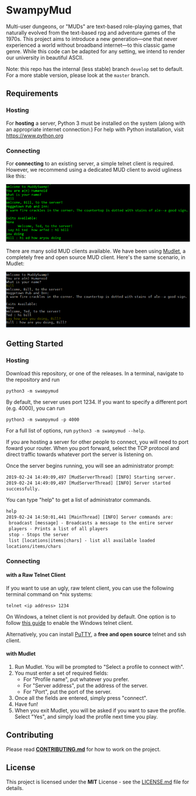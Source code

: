 ﻿# SwampyMud

Multi-user dungeons, or "MUDs" are text-based role-playing games, that naturally evolved from the text-based rpg and adventure games of the 1970s.
This project aims to introduce a new generation—one that never experienced a world without broadband internet—to this classic game genre.
While this code can be adapted for any setting, we intend to render our university in beautiful ASCII. 

Note: this repo has the internal (less stable) branch `develop` set to default.
For a more stable version, please look at the `master` branch.

## Requirements

### Hosting
For **hosting** a server, Python 3 must be installed on the system (along with an appropriate internet connection.) For help with Python installation, visit <https://www.python.org>

### Connecting
For **connecting** to an existing server, a simple telnet client is required. However, we recommend using a dedicated MUD client to avoid ugliness like this:

![raw_telnet.png](images/raw_telnet.png)

There are many solid MUD clients available. 
We have been using [Mudlet](https://github.com/Mudlet/Mudlet), a completely free and open source MUD client.
Here's the same scenario, in Mudlet:

![mudlet_client.png](images/mudlet_client.png)

## Getting Started
### Hosting

Download this repository, or one of the releases. In a terminal, navigate to the repository and run

```
python3 -m swampymud
```

By default, the server uses port 1234. If you want to specify a different port (e.g. 4000), you can run

```
python3 -m swampymud -p 4000
```
For a full list of options, run `python3 -m swampymud --help`.

If you are hosting a server for other people to connect, you will need to port foward your router. When you port forward, select the TCP protocol and direct traffic towards whatever port the server is listening on. 

Once the server begins running, you will see an administrator prompt:

```
2019-02-24 14:49:09,497 [MudServerThread] [INFO] Starting server.
2019-02-24 14:49:09,497 [MudServerThread] [INFO] Server started successfully.
```

You can type "help" to get a list of administrator commands.

```
help
2019-02-24 14:50:01,441 [MainThread] [INFO] Server commands are:
 broadcast [message] - Broadcasts a message to the entire server
 players - Prints a list of all players
 stop - Stops the server
 list [locations|items|chars] - list all available loaded locations/items/chars
```

### Connecting

#### with a Raw Telnet Client

If you want to use an ugly, raw telent client, you can use the following terminal command on *nix systems:

```
telnet <ip address> 1234
```

On Windows, a telnet client is not provided by default. One option is to follow [this guide](http://technet.microsoft.com/en-us/library/cc771275%28v=ws.10%29.aspx)
to enable the Windows telnet client.

Alternatively, you can install [PuTTY](https://putty.org/), a **free and open source** telnet and ssh client. 

#### with Mudlet
1. Run Mudlet. You will be prompted to "Select a profile to connect with". 
2. You must enter a set of required fields:
    - For "Profile name", put whatever you prefer.
    - For "Server address", put the address of the server.
    - For "Port", put the port of the server.
3. Once all the fields are entered, simply press "connect". 
4. Have fun!
5. When you exit Mudlet, you will be asked if you want to save the profile. Select "Yes", and simply load the profile next time you play.

## Contributing

Please read **[CONTRIBUTING.md](CONTRIBUTING.md)** for how to work on the project.

## License

This project is licensed under the **MIT** License - see the [LICENSE.md](LICENSE.md) file for details.
